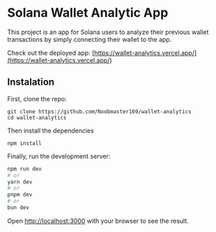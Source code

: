 # Solana Wallet Analytic App

This project is an app for Solana users to analyze their previous wallet transactions by simply connecting their wallet to the app.

Check out the deployed app: [https://wallet-analytics.vercel.app/](https://wallet-analytics.vercel.app/)

## Instalation

First, clone the repo:
```
git clone https://github.com/Noobmaster169/wallet-analytics
cd wallet-analytics
```

Then install the dependencies
```
npm install
```

Finally, run the development server:

```bash
npm run dev
# or
yarn dev
# or
pnpm dev
# or
bun dev
```

Open [http://localhost:3000](http://localhost:3000) with your browser to see the result.